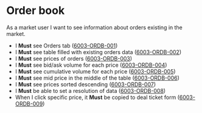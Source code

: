 # Order book

As a market user I want to see information about orders existing in the market.

- I **Must** see Orders tab (<a name="6003-ORDB-001" href="#6003-ORDB-001">6003-ORDB-001</a>)
- I **Must** see table filled with existing orders data (<a name="6003-ORDB-002" href="#6003-ORDB-002">6003-ORDB-002</a>)
- I **Must** see prices of orders (<a name="6003-ORDB-003" href="#6003-ORDB-003">6003-ORDB-003</a>)
- I **Must** see bid/ask volume for each price (<a name="6003-ORDB-004" href="#6003-ORDB-004">6003-ORDB-004</a>)
- I **Must** see cumulative volume for each price (<a name="6003-ORDB-005" href="#6003-ORDB-005">6003-ORDB-005</a>)
- I **Must** see mid price in the middle of the table (<a name="6003-ORDB-006" href="#6003-ORDB-006">6003-ORDB-006</a>)
- I **Must** see prices sorted descending (<a name="6003-ORDB-007" href="#6003-ORDB-007">6003-ORDB-007</a>)
- I **Must** be able to set a resolution of data (<a name="6003-ORDB-008" href="#6003-ORDB-008">6003-ORDB-008</a>)
- When I click specific price, it **Must** be copied to deal ticket form (<a name="6003-ORDB-009" href="#6003-ORDB-009">6003-ORDB-009</a>)
